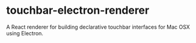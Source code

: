 # touchbar-electron-renderer
A React renderer for building declarative touchbar interfaces for Mac OSX using Electron.
